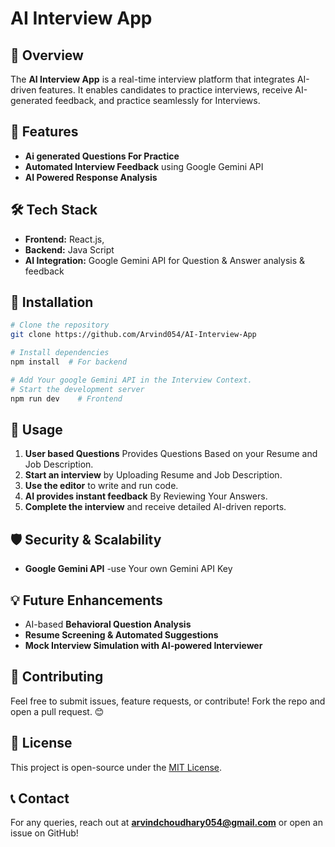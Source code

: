 # AI Interview App

## 🚀 Overview
The **AI Interview App** is a real-time interview platform that integrates AI-driven features. It enables candidates to practice interviews, receive AI-generated feedback, and practice seamlessly for Interviews.

## 🌟 Features
- **Ai generated Questions For Practice**
- **Automated Interview Feedback** using Google Gemini API
- **AI Powered Response Analysis**
## 🛠️ Tech Stack
- **Frontend:** React.js, 
- **Backend:** Java Script
- **AI Integration:** Google Gemini API for Question & Answer analysis & feedback
## 🚀 Installation
```bash
# Clone the repository
git clone https://github.com/Arvind054/AI-Interview-App

# Install dependencies
npm install  # For backend

# Add Your google Gemini API in the Interview Context.
# Start the development server
npm run dev    # Frontend
```

## 📌 Usage
1. **User based Questions** Provides Questions Based on your Resume and Job Description.
2. **Start an interview** by Uploading Resume and Job Description.
3. **Use the editor** to write and run code.
4. **AI provides instant feedback** By Reviewing Your Answers.
5. **Complete the interview** and receive detailed AI-driven reports.

## 🛡 Security & Scalability
- **Google Gemini API**  -use Your own Gemini API Key

## 💡 Future Enhancements
- AI-based **Behavioral Question Analysis**
- **Resume Screening & Automated Suggestions**
- **Mock Interview Simulation with AI-powered Interviewer**

## 🤝 Contributing
Feel free to submit issues, feature requests, or contribute! Fork the repo and open a pull request. 😊

## 📜 License
This project is open-source under the [MIT License](LICENSE).

## 📞 Contact
For any queries, reach out at **arvindchoudhary054@gmail.com** or open an issue on GitHub!

